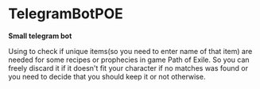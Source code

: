# TelegramBotPOE
**Small telegram bot**

Using to check if unique items(so you need to enter name of that item) are needed for some recipes or prophecies in game Path of Exile. 
So you can freely discard it if it doesn't fit your character if no matches was found or you need to decide that you should keep it or not otherwise.
